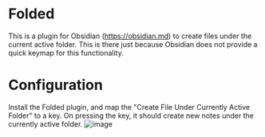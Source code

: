 # Folded

This is a plugin for Obsidian (https://obsidian.md) to create files under the current active folder. This is there just because Obsidian does not provide a quick keymap for this functionality.

# Configuration
Install the Folded plugin, and map the "Create File Under Currently Active Folder" to a key. On pressing the key, it should create new notes under the currently active folder.
![image](https://github.com/user-attachments/assets/fa0c05f1-eadc-476d-afa2-6d89c35c3806)


